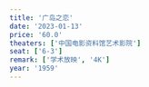 ```yaml
---
title: '广岛之恋'
date: '2023-01-13'
price: '60.0'
theaters: ['中国电影资料馆艺术影院']
seat: ['6-3']
remark: ['学术放映', '4K']
year: '1959'
---
```

